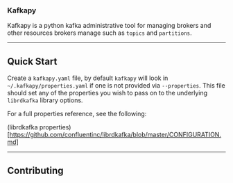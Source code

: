 ###  Kafkapy

Kafkapy is a python kafka administrative tool for managing brokers and other resources brokers manage such as
`topics` and `partitions`.  

-----

## Quick Start

Create a `kafkapy.yaml` file, by default `kafkapy` will look in `~/.kafkapy/properties.yaml` if one is not
provided via `--properties`.  This file should set any of the properties you wish to pass on to the underlying
`librdkafka` library options.

For a full properties reference, see the following:

(librdkafka properties)[https://github.com/confluentinc/librdkafka/blob/master/CONFIGURATION.md]


-----

## Contributing